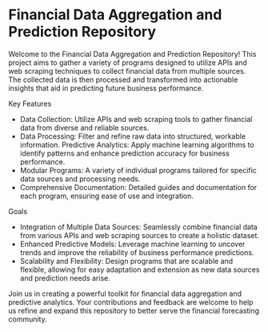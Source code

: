 # Financial Data Aggregation and Prediction Repository
Welcome to the Financial Data Aggregation and Prediction Repository! This project aims to gather a variety of programs designed to utilize APIs and web scraping techniques to collect financial data from multiple sources. The collected data is then processed and transformed into actionable insights that aid in predicting future business performance.

Key Features
- Data Collection: Utilize APIs and web scraping tools to gather financial data from diverse and reliable sources.
- Data Processing: Filter and refine raw data into structured, workable information.
Predictive Analytics: Apply machine learning algorithms to identify patterns and enhance prediction accuracy for business performance.
- Modular Programs: A variety of individual programs tailored for specific data sources and processing needs.
- Comprehensive Documentation: Detailed guides and documentation for each program, ensuring ease of use and integration.
  
Goals
- Integration of Multiple Data Sources: Seamlessly combine financial data from various APIs and web scraping sources to create a holistic dataset.
- Enhanced Predictive Models: Leverage machine learning to uncover trends and improve the reliability of business performance predictions.
- Scalability and Flexibility: Design programs that are scalable and flexible, allowing for easy adaptation and extension as new data sources and prediction needs arise.
  
Join us in creating a powerful toolkit for financial data aggregation and predictive analytics. Your contributions and feedback are welcome to help us refine and expand this repository to better serve the financial forecasting community.
